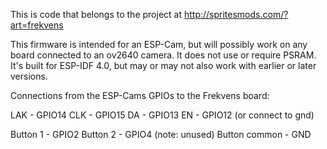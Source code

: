 
This is code that belongs to the project at http://spritesmods.com/?art=frekvens

This firmware is intended for an ESP-Cam, but will possibly work on any board connected to
an ov2640 camera. It does not use or require PSRAM. It's built for ESP-IDF 4.0, but may or may
not also work with earlier or later versions.

Connections from the ESP-Cams GPIOs to the Frekvens board:

LAK - GPIO14
CLK - GPIO15
DA - GPIO13
EN - GPIO12 (or connect to gnd)

Button 1 - GPIO2
Button 2 - GPIO4 (note: unused)
Button common - GND

